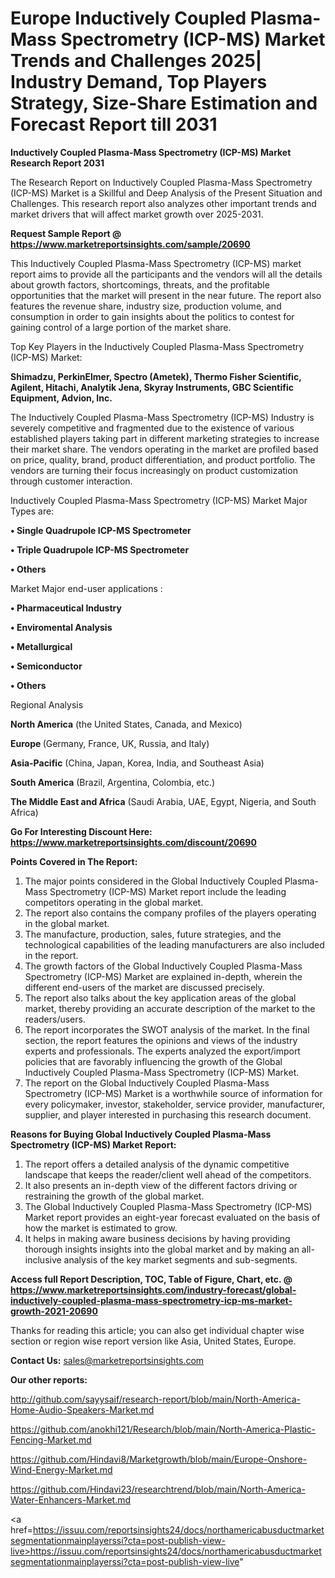 # Europe Inductively Coupled Plasma-Mass Spectrometry (ICP-MS) Market Trends and Challenges 2025| Industry Demand, Top Players Strategy, Size-Share Estimation and Forecast Report till 2031

<strong>Inductively Coupled Plasma-Mass Spectrometry (ICP-MS) Market Research Report 2031</strong>

The Research Report on Inductively Coupled Plasma-Mass Spectrometry (ICP-MS) Market is a Skillful and Deep Analysis of the Present Situation and Challenges. This research report also analyzes other important trends and market drivers that will affect market growth over 2025-2031.

<strong>Request Sample Report @ <a href=https://www.marketreportsinsights.com/sample/20690>https://www.marketreportsinsights.com/sample/20690</a></strong>

This Inductively Coupled Plasma-Mass Spectrometry (ICP-MS) market report aims to provide all the participants and the vendors will all the details about growth factors, shortcomings, threats, and the profitable opportunities that the market will present in the near future. The report also features the revenue share, industry size, production volume, and consumption in order to gain insights about the politics to contest for gaining control of a large portion of the market share.

Top Key Players in the Inductively Coupled Plasma-Mass Spectrometry (ICP-MS) Market:

<strong>Shimadzu, PerkinElmer, Spectro (Ametek), Thermo Fisher Scientific, Agilent, Hitachi, Analytik Jena, Skyray Instruments, GBC Scientific Equipment, Advion, Inc.</strong>

The Inductively Coupled Plasma-Mass Spectrometry (ICP-MS) Industry is severely competitive and fragmented due to the existence of various established players taking part in different marketing strategies to increase their market share. The vendors operating in the market are profiled based on price, quality, brand, product differentiation, and product portfolio. The vendors are turning their focus increasingly on product customization through customer interaction.

Inductively Coupled Plasma-Mass Spectrometry (ICP-MS) Market Major Types are:

<strong>• Single Quadrupole ICP-MS Spectrometer

• Triple Quadrupole ICP-MS Spectrometer

• Others</strong>

Market Major end-user applications :

<strong>• Pharmaceutical Industry

• Enviromental Analysis

• Metallurgical

• Semiconductor

• Others</strong>

Regional Analysis

</u><strong><b>North America</b></strong> (the United States, Canada, and Mexico)

<strong><b>Europe </b></strong>(Germany, France, UK, Russia, and Italy)

<strong><b>Asia-Pacific</b></strong> (China, Japan, Korea, India, and Southeast Asia)

<strong><b>South America</b></strong> (Brazil, Argentina, Colombia, etc.)

<strong><b>The Middle East and Africa</b></strong> (Saudi Arabia, UAE, Egypt, Nigeria, and South Africa)

<strong>Go For Interesting Discount Here: <a href=https://www.marketreportsinsights.com/discount/20690>https://www.marketreportsinsights.com/discount/20690</a></strong>

<strong>Points Covered in The Report:</strong>
<ol>
  <li>The major points considered in the Global Inductively Coupled Plasma-Mass Spectrometry (ICP-MS) Market report include the leading competitors operating in the global market.</li>
  <li>The report also contains the company profiles of the players operating in the global market.</li>
  <li>The manufacture, production, sales, future strategies, and the technological capabilities of the leading manufacturers are also included in the report.</li>
  <li>The growth factors of the Global Inductively Coupled Plasma-Mass Spectrometry (ICP-MS) Market are explained in-depth, wherein the different end-users of the market are discussed precisely.</li>
  <li>The report also talks about the key application areas of the global market, thereby providing an accurate description of the market to the readers/users.</li>
  <li>The report incorporates the SWOT analysis of the market. In the final section, the report features the opinions and views of the industry experts and professionals. The experts analyzed the export/import policies that are favorably influencing the growth of the Global Inductively Coupled Plasma-Mass Spectrometry (ICP-MS) Market.</li>
  <li>The report on the Global Inductively Coupled Plasma-Mass Spectrometry (ICP-MS) Market is a worthwhile source of information for every policymaker, investor, stakeholder, service provider, manufacturer, supplier, and player interested in purchasing this research document.</li>
</ol>
<strong>Reasons for Buying Global Inductively Coupled Plasma-Mass Spectrometry (ICP-MS) Market Report:</strong>

<ol>
  <li>The report offers a detailed analysis of the dynamic competitive landscape that keeps the reader/client well ahead of the competitors.</li>
  <li>It also presents an in-depth view of the different factors driving or restraining the growth of the global market.</li>
  <li>The Global Inductively Coupled Plasma-Mass Spectrometry (ICP-MS) Market report provides an eight-year forecast evaluated on the basis of how the market is estimated to grow.</li>
  <li>It helps in making aware business decisions by having providing thorough insights insights into the global market and by making an all-inclusive analysis of the key market segments and sub-segments.</li>
</ol>
<strong>Access full Report Description, TOC, Table of Figure, Chart, etc. @ <a href=https://www.marketreportsinsights.com/industry-forecast/global-inductively-coupled-plasma-mass-spectrometry-icp-ms-market-growth-2021-20690>https://www.marketreportsinsights.com/industry-forecast/global-inductively-coupled-plasma-mass-spectrometry-icp-ms-market-growth-2021-20690</a></strong>


Thanks for reading this article; you can also get individual chapter wise section or region wise report version like Asia, United States, Europe.

<strong>Contact Us:</strong>
sales@marketreportsinsights.com

<strong>Our other reports:</strong>

<a href=http://github.com/sayysaif/research-report/blob/main/North-America-Home-Audio-Speakers-Market.md>http://github.com/sayysaif/research-report/blob/main/North-America-Home-Audio-Speakers-Market.md</a>

<a href=https://github.com/anokhi121/Research/blob/main/North-America-Plastic-Fencing-Market.md>https://github.com/anokhi121/Research/blob/main/North-America-Plastic-Fencing-Market.md</a>

<a href=https://github.com/Hindavi8/Marketgrowth/blob/main/Europe-Onshore-Wind-Energy-Market.md>https://github.com/Hindavi8/Marketgrowth/blob/main/Europe-Onshore-Wind-Energy-Market.md</a>

<a href=https://github.com/Hindavi23/researchtrend/blob/main/North-America-Water-Enhancers-Market.md>https://github.com/Hindavi23/researchtrend/blob/main/North-America-Water-Enhancers-Market.md</a>

<a href=https://issuu.com/reportsinsights24/docs/northamericabusductmarketsegmentationmainplayerssi?cta=post-publish-view-live>https://issuu.com/reportsinsights24/docs/northamericabusductmarketsegmentationmainplayerssi?cta=post-publish-view-live</a>"
